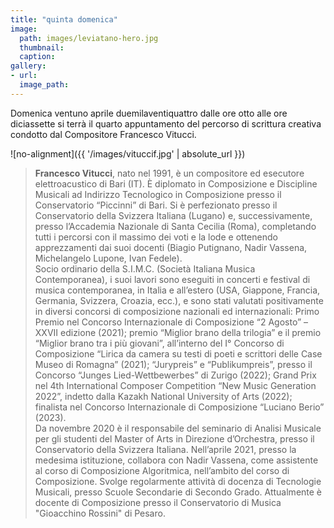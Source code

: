 ```yaml
---
title: "quinta domenica"
image:
  path: images/leviatano-hero.jpg
  thumbnail:
  caption:
gallery:
- url:
  image_path:
---
```


Domenica ventuno aprile duemilaventiquattro dalle ore otto alle ore diciassette
si terrà il quarto appuntamento del percorso di scrittura creativa condotto dal
Compositore Francesco Vitucci.

<!--more-->

![no-alignment]({{ '/images/vituccif.jpg' | absolute_url }})

> **Francesco Vitucci**, nato nel 1991, è un compositore ed esecutore elettroacustico di Bari (IT).
  È diplomato in Composizione e Discipline Musicali ad Indirizzo Tecnologico in Composizione presso il Conservatorio “Piccinni” di Bari. Si è perfezionato presso il Conservatorio della Svizzera Italiana (Lugano) e, successivamente, presso l’Accademia Nazionale di Santa Cecilia (Roma), completando tutti i percorsi con il massimo dei voti e la lode e ottenendo apprezzamenti dai suoi docenti (Biagio Putignano, Nadir Vassena, Michelangelo Lupone, Ivan Fedele).    
  Socio ordinario della S.I.M.C. (Società Italiana Musica Contemporanea), i suoi lavori sono eseguiti in concerti e festival di musica contemporanea, in Italia e all’estero (USA, Giappone, Francia, Germania, Svizzera, Croazia, ecc.), e sono stati valutati positivamente in diversi concorsi di composizione nazionali ed internazionali: Primo Premio nel Concorso Internazionale di Composizione “2 Agosto” – XXVII edizione (2021); premio “Miglior brano della trilogia” e il premio “Miglior brano tra i più giovani”, all’interno del I° Concorso di Composizione “Lirica da camera su testi di poeti e scrittori delle Case Museo di Romagna” (2021); “Jurypreis” e “Publikumpreis”, presso il Concorso “Junges Lied-Wettbewerbes” di Zurigo (2022); Grand Prix nel 4th International Composer Competition “New Music Generation 2022”, indetto dalla Kazakh National University of Arts (2022); finalista nel Concorso Internazionale di Composizione “Luciano Berio” (2023).    
  Da novembre 2020 è il responsabile del seminario di Analisi Musicale per gli studenti del Master of Arts in Direzione d’Orchestra, presso il Conservatorio della Svizzera Italiana. Nell’aprile 2021, presso la medesima istituzione, collabora con Nadir Vassena, come assistente al corso di Composizione Algoritmica, nell’ambito del corso di Composizione.
  Svolge regolarmente attività di docenza di Tecnologie Musicali, presso Scuole Secondarie di Secondo Grado.
  Attualmente è docente di Composizione presso il Conservatorio di Musica "Gioacchino Rossini" di Pesaro.
